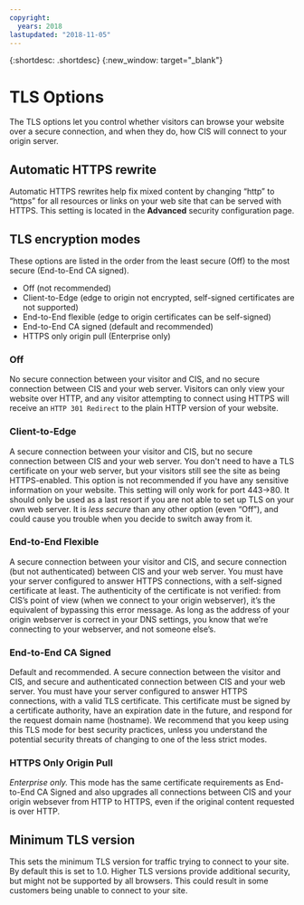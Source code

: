 ```yaml
---
copyright:
  years: 2018
lastupdated: "2018-11-05"
---
```


{:shortdesc: .shortdesc}
{:new_window: target="_blank"}

# TLS Options
The TLS options let you control whether visitors can browse your website over a secure connection, and when they do, how CIS will connect to your origin server.

## Automatic HTTPS rewrite
Automatic HTTPS rewrites help fix mixed content by changing “http” to “https” for all resources or links on your web site that can be served with HTTPS. This setting is located in the **Advanced** security configuration page.

## TLS encryption modes

These options are listed in the order from the least secure (Off) to the most secure (End-to-End CA signed). 
 * Off (not recommended)
 * Client-to-Edge (edge to origin not encrypted, self-signed certificates are not supported) 
 * End-to-End flexible (edge to origin certificates can be self-signed) 
 * End-to-End CA signed (default and recommended)
 * HTTPS only origin pull (Enterprise only)

### Off 
No secure connection between your visitor and CIS, and no secure connection between CIS and your web server. Visitors can only view your website over HTTP, and any visitor attempting to connect using HTTPS will receive an `HTTP 301 Redirect` to the plain HTTP version of your website.

### Client-to-Edge
A secure connection between your visitor and CIS, but no secure connection between CIS and your web server. You don't need to have a TLS certificate on your web server, but your visitors still see the site as being HTTPS-enabled. This option is not recommended if you have any sensitive information on your website. This setting will only work for port 443->80. It should only be used as a last resort if you are not able to set up TLS on your own web server. It is _less secure_ than any other option (even “Off”), and could cause you trouble when you decide to switch away from it.

### End-to-End Flexible
A secure connection between your visitor and CIS, and secure connection (but not authenticated) between CIS and your web server. You must have your server configured to answer HTTPS connections, with a self-signed certificate at least. The authenticity of the certificate is not verified: from CIS’s point of view (when we connect to your origin webserver), it’s the equivalent of bypassing this error message. As long as the address of your origin webserver is correct in your DNS settings, you know that we’re connecting to your webserver, and not someone else’s.

### End-to-End CA Signed
Default and recommended. A secure connection between the visitor and CIS, and secure and authenticated connection between CIS and your web server. You must have your server configured to answer HTTPS connections, with a valid TLS certificate. This certificate must be signed by a certificate authority, have an expiration date in the future, and respond for the request domain name (hostname). We recommend that you keep using this TLS mode for best security practices, unless you understand the potential security threats of changing to one of the less strict modes.

### HTTPS Only Origin Pull
*Enterprise only.* This mode has the same certificate requirements as End-to-End CA Signed and also upgrades all connections between CIS and your origin websever from HTTP to HTTPS, even if the original content requested is over HTTP.

## Minimum TLS version

This sets the minimum TLS version for traffic trying to connect to your site. By default this is set to 1.0. Higher TLS versions provide additional security, but might not be supported by all browsers. This could result in some customers being unable to connect to your site.

